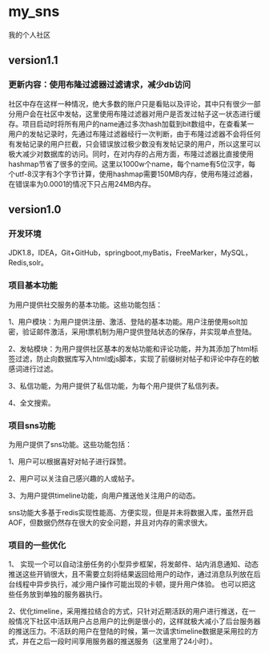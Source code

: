 # my_sns
我的个人社区

## version1.1
### 更新内容：使用布隆过滤器过滤请求，减少db访问
  社区中存在这样一种情况，绝大多数的账户只是看贴以及评论，其中只有很少一部分用户会在社区中发帖，这里使用布隆过滤器对用户是否发过帖子这一状态进行缓存。项目启动时将所有用户的name通过多次hash加载到bit数组中，在查看某一用户的发帖记录时，先通过布隆过滤器经行一次判断，由于布隆过滤器不会将任何有发帖记录的用户拦截，只会错误放过极少数没有发帖记录的用户，所以这里可以极大减少对数据库的访问。同时，在对内存的占用方面，布隆过滤器比直接使用hashmap节省了很多的空间。这里以1000w个name，每个name有5位汉字，每个utf-8汉字有3个字节计算，使用hashmap需要150MB内存，使用布隆过滤器，在错误率为0.0001的情况下只占用24MB内存。

## version1.0

### 开发环境
JDK1.8，IDEA，Git+GitHub，springboot,myBatis，FreeMarker，MySQL，Redis,solr。

### 项目基本功能
  为用户提供社交服务的基本功能。这些功能包括：
  
  1、用户模块：为用户提供注册、激活、登陆的基本功能。用户注册使用solt加密，验证邮件激活，采用t票机制为用户提供登陆状态的保存，并实现单点登陆。
  
  2、发帖模块：为用户提供社区基本的发帖功能和评论功能，并为其添加了html标签过滤，防止向数据库写入html或js脚本，实现了前缀树对帖子和评论中存在的敏感词进行过滤。
  
  3、私信功能，为用户提供了私信功能，为每个用户提供了私信列表。
  
  4、全文搜索。
  
### 项目sns功能
  为用户提供了sns功能。这些功能包括：
  
  1、用户可以根据喜好对帖子进行踩赞。
  
  2、用户可以关注自己感兴趣的人或帖子。
  
  3、为用户提供timeline功能，向用户推送他关注用户的动态。
  
  sns功能大多基于redis实现性能高、方便实现，但是并未将数据入库，虽然开启AOF，但数据仍然存在很大的安全问题，并且对内存的需求很大。
  
### 项目的一些优化
  1、 实现一个可以自动注册任务的小型异步框架，将发邮件、站内消息通知、动态推送这些开销很大，且不需要立刻将结果返回给用户的动作，通过消息队列放在后台线程中异步执行，减少用户操作可能出现的卡顿，提升用户体验。 也可以把这些任务放到单独的服务器执行。
  
  2、优化timeline，采用推拉结合的方式，只针对近期活跃的用户进行推送，在一般情况下社区中活跃用户占总用户的比例是很小的，这样就极大减小了后台服务器的推送压力。不活跃的用户在登陆的时候，第一次请求timeline数据是采用拉的方式，并在之后一段时间享用服务器的推送服务（这里用了24小时）。

